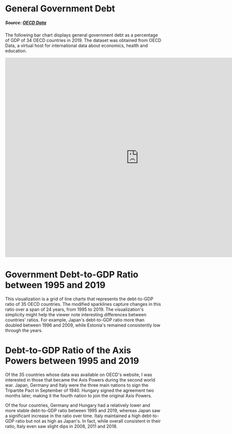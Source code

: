 # General Government Debt
##### Source: [OECD Data](https://data.oecd.org/gga/general-government-debt.htm)
The following bar chart displays general government debt as a percentage of GDP of 34 OECD countries in 2019. The dataset was obtained from OECD Data, a virtual host for international data about economics, health and education. 

<iframe src="https://data.oecd.org/chart/6sqe" width="860" height="645" style="border: 0" mozallowfullscreen="true" webkitallowfullscreen="true" allowfullscreen="true"><a href="https://data.oecd.org/chart/6sqe" target="_blank">OECD Chart: General government debt, Total, % of GDP, Annual, 2019</a></iframe>

# Government Debt-to-GDP Ratio between 1995 and 2019
This visualization is a grid of line charts that represents the debt-to-GDP ratio of 35 OECD countries. The modified sparklines capture changes in this ratio over a span of 24 years, from 1995 to 2019. The visualization's simplicity might help the viewer note interesting differences between countries' ratios. For example, Japan's debt-to-GDP ratio more than doubled between 1996 and 2009, while Estonia's remained consistently low through the years. 
<div class="flourish-embed flourish-chart" data-src="visualisation/7244075"><script src="https://public.flourish.studio/resources/embed.js"></script></div>

# Debt-to-GDP Ratio of the Axis Powers between 1995 and 2019
Of the 35 countries whose data was available on OECD's website, I was interested in those that became the Axis Powers during the second world war. Japan, Germany and Italy were the three main nations to sign the Tripartite Pact in September of 1940. Hungary signed the agreement two months later, making it the fourth nation to join the original Axis Powers. 

Of the four countries, Germany and Hungary had a relatively lower and more stable debt-to-GDP ratio between 1995 and 2019, whereas Japan saw a significant increase in the ratio over time. Italy maintained a high debt-to-GDP ratio but not as high as Japan's. In fact, while overall consistent in their ratio, Italy even saw slight dips in 2008, 2011 and 2018.
<div class="flourish-embed flourish-chart" data-src="visualisation/7244491"><script src="https://public.flourish.studio/resources/embed.js"></script></div>
